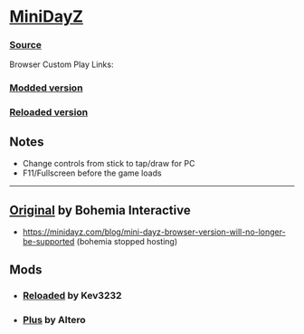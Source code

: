 # [MiniDayZ](https://nextdev56.github.io/MiniDayZ/)

### [Source](https://nextdev56.github.io/MiniDayZ/)
Browser Custom Play Links:
### [Modded version](https://raw.githack.com/Exyoff/mdzClone/main/docs/index.html)
### [Reloaded version](https://raw.githack.com/Exyoff/mdzClone/main/main-reloaded/index.html)
## Notes
* Change controls from stick to tap/draw for PC
* F11/Fullscreen before the game loads

___
## [Original](https://minidayz.com/home) by Bohemia Interactive
  * https://minidayz.com/blog/mini-dayz-browser-version-will-no-longer-be-supported (bohemia stopped hosting)
## Mods
  * ### [Reloaded](https://discord.gg/CSktjeQWtC) by Kev3232
  * ### [Plus](https://canebeads.com/MDZPlus/MDZPlus.html) by Altero
